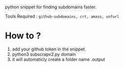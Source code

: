 python snippet for finding subdomains faster.

Tools Required : `github-subdomains, crt, amass, unfurl`

# How to ?

1. add your github token in the snippet.
2. python3 subscrapv2.py domain
3. it will automaticly create a folder name .output 
